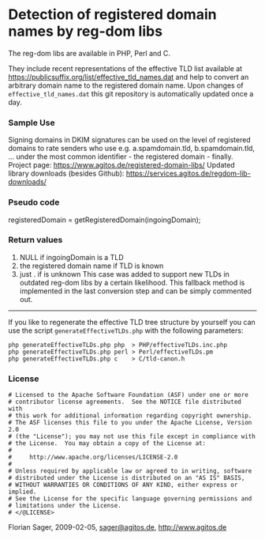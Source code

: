 # Detection of registered domain names by reg-dom libs

The reg-dom libs are available in PHP, Perl and C.

They include recent representations of the effective TLD list available at
https://publicsuffix.org/list/effective_tld_names.dat
and help to convert an arbitrary domain name to the registered domain name.
Upon changes of `effective_tld_names.dat` this git repository is automatically updated once a day.

### Sample Use
Signing domains in DKIM signatures can be used on the level of registered domains
to rate senders who use e.g. a.spamdomain.tld, b.spamdomain.tld, ... under
the most common identifier - the registered domain - finally.
Project page: https://www.agitos.de/registered-domain-libs/
Updated library downloads (besides Github): https://services.agitos.de/regdom-lib-downloads/

### Pseudo code
registeredDomain = getRegisteredDomain(ingoingDomain);

### Return values
1) NULL if ingoingDomain is a TLD
2) the registered domain name if TLD is known
3) just <domain>.<tld> if <tld> is unknown
   This case was added to support new TLDs in outdated reg-dom libs
   by a certain likelihood. This fallback method is implemented in the
   last conversion step and can be simply commented out.

---

If you like to regenerate the effective TLD tree structure by yourself
you can use the script `generateEffectiveTLDs.php` with the following parameters:

```
php generateEffectiveTLDs.php php  > PHP/effectiveTLDs.inc.php
php generateEffectiveTLDs.php perl > Perl/effectiveTLDs.pm
php generateEffectiveTLDs.php c    > C/tld-canon.h
```

### License
```
# Licensed to the Apache Software Foundation (ASF) under one or more
# contributor license agreements.  See the NOTICE file distributed with
# this work for additional information regarding copyright ownership.
# The ASF licenses this file to you under the Apache License, Version 2.0
# (the "License"); you may not use this file except in compliance with
# the License.  You may obtain a copy of the License at:
# 
#     http://www.apache.org/licenses/LICENSE-2.0
# 
# Unless required by applicable law or agreed to in writing, software
# distributed under the License is distributed on an "AS IS" BASIS,
# WITHOUT WARRANTIES OR CONDITIONS OF ANY KIND, either express or implied.
# See the License for the specific language governing permissions and
# limitations under the License.
# </@LICENSE>
```

Florian Sager, 2009-02-05, sager@agitos.de, http://www.agitos.de

